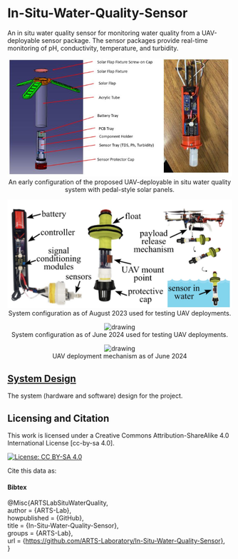 # In-Situ-Water-Quality-Sensor
An in situ water quality sensor for monitoring water quality from a UAV-deployable sensor package. The sensor packages provide real-time monitoring of pH, conductivity, temperature, and turbidity. 


<p align="center">
<img src="media/in_situ_sensor.JPG" alt="drawing" width="700"/> <br> 
An early configuration of the proposed UAV-deployable in situ water quality system with pedal-style solar panels. 
</p>
<p align="center">
</p>

<p align="center">
<img src="media/in_situ_sensor_Aug_2023.jpg" alt="drawing" width="700"/> <br> 
System configuration as of August 2023 used for testing UAV deployments. 
</p>
<p align="center">
</p>

<p align="center">
<img src="media/in_situ_sensor_June_2024.jpg" alt="drawing" width="700"/> <br> 
System configuration as of June 2024 used for testing UAV deployments. 
</p>
<p align="center">
</p>

<p align="center">
<img src="media/deploying_mech_in_situ_sensor_June_2024" alt="drawing" width="700"/> <br> 
UAV deployment mechanism as of June 2024 
</p>
<p align="center">
</p>

## [System Design](system_design)
The system (hardware and software) design for the project.



## Licensing and Citation

This work is licensed under a Creative Commons Attribution-ShareAlike 4.0 International License [cc-by-sa 4.0].

[![License: CC BY-SA 4.0](https://img.shields.io/badge/License-CC_BY--SA_4.0-lightgrey.svg)](https://creativecommons.org/licenses/by-sa/4.0/)


Cite this data as: 

#### Bibtex

@Misc{ARTSLabSituWaterQuality,    
  author = {ARTS-Lab},  
  howpublished = {GitHub},  
  title  = {In-Situ-Water-Quality-Sensor},  
  groups = {ARTS-Lab},    
  url    = {https://github.com/ARTS-Laboratory/In-Situ-Water-Quality-Sensor},   
}























